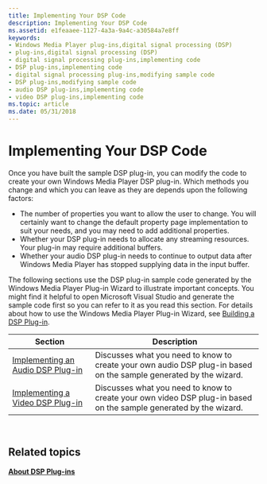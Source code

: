 ```yaml
---
title: Implementing Your DSP Code
description: Implementing Your DSP Code
ms.assetid: e1feaaee-1127-4a3a-9a4c-a30584a7e8ff
keywords:
- Windows Media Player plug-ins,digital signal processing (DSP)
- plug-ins,digital signal processing (DSP)
- digital signal processing plug-ins,implementing code
- DSP plug-ins,implementing code
- digital signal processing plug-ins,modifying sample code
- DSP plug-ins,modifying sample code
- audio DSP plug-ins,implementing code
- video DSP plug-ins,implementing code
ms.topic: article
ms.date: 05/31/2018
---
```


# Implementing Your DSP Code

Once you have built the sample DSP plug-in, you can modify the code to create your own Windows Media Player DSP plug-in. Which methods you change and which you can leave as they are depends upon the following factors:

-   The number of properties you want to allow the user to change. You will certainly want to change the default property page implementation to suit your needs, and you may need to add additional properties.
-   Whether your DSP plug-in needs to allocate any streaming resources. Your plug-in may require additional buffers.
-   Whether your audio DSP plug-in needs to continue to output data after Windows Media Player has stopped supplying data in the input buffer.

The following sections use the DSP plug-in sample code generated by the Windows Media Player Plug-in Wizard to illustrate important concepts. You might find it helpful to open Microsoft Visual Studio and generate the sample code first so you can refer to it as you read this section. For details about how to use the Windows Media Player Plug-in Wizard, see [Building a DSP Plug-in](building-a-dsp-plug-in.md).



| Section                                                                    | Description                                                                                                       |
|----------------------------------------------------------------------------|-------------------------------------------------------------------------------------------------------------------|
| [Implementing an Audio DSP Plug-in](implementing-an-audio-dsp-plug-in.md) | Discusses what you need to know to create your own audio DSP plug-in based on the sample generated by the wizard. |
| [Implementing a Video DSP Plug-in](implementing-a-video-dsp-plug-in.md)   | Discusses what you need to know to create your own video DSP plug-in based on the sample generated by the wizard. |



 

## Related topics

<dl> <dt>

[**About DSP Plug-ins**](about-dsp-plug-ins.md)
</dt> </dl>

 

 




